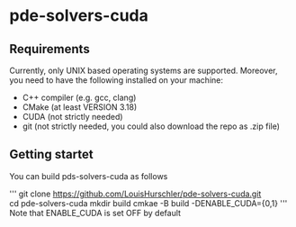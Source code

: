 # pde-solvers-cuda


## Requirements
Currently, only UNIX based operating systems are supported. Moreover, you need to have the following installed on your machine:
* C++ compiler (e.g. gcc, clang)
* CMake (at least VERSION 3.18)
* CUDA (not strictly needed)
* git (not strictly needed, you could also download the repo as .zip file)

## Getting startet
You can build pds-solvers-cuda as follows

'''
git clone https://github.com/LouisHurschler/pde-solvers-cuda.git  
cd pde-solvers-cuda
mkdir build
cmkae -B build -DENABLE_CUDA={0,1}
'''
Note that ENABLE_CUDA is set OFF by default
